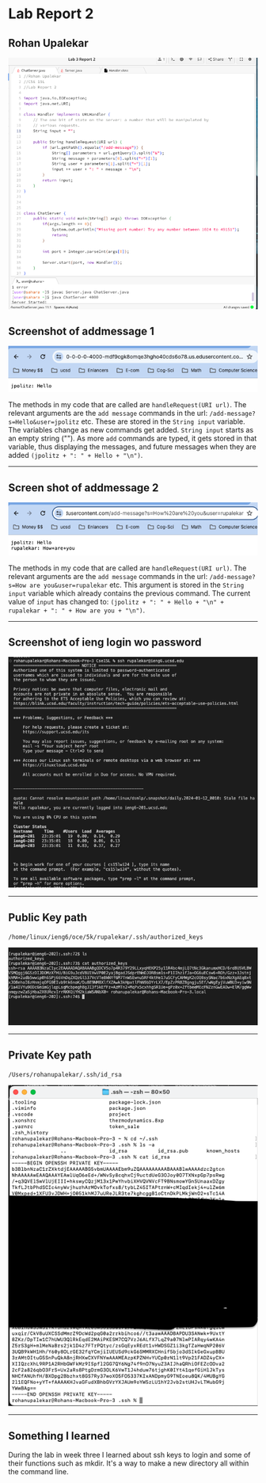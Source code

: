 
# Lab Report 2

## Rohan Upalekar

![Image](Chatservercode.png)

## Screenshot of addmessage 1


![Image](addmessage1.png)


The methods in my code that are called are `handleRequest(URI url)`. The relevant arguments are the `add message` commands in the url: `/add-message?s=Hello&user=jpolitz` etc. These are stored in the `String input` variable. The variables change as new commands get added. `String input` starts as an empty string (""). As more `add` commands are typed, it gets stored in that variable, thus displaying the messages, and future messages when they are added `(jpolitz + ": " + Hello + "\n")`. 

---


## Screen shot of addmessage 2


![Image](addmessage2.png)

The methods in my code that are called are `handleRequest(URI url)`. The relevant arguments are the `add message` commands in the url: `/add-message?s=How are you&user=rupalekar` etc. This argument is stored in the `String input` variable which already contains the previous command. The current value of `input` has changed to: `(jpolitz + ": " + Hello + "\n" + rupalekar + ": " + How are you + "\n")`. 

---

## Screenshot of ieng login wo password

![Image](iengsshwopassword.png)


---


## Public Key path 
`/home/linux/ieng6/oce/5k/rupalekar/.ssh/authorized_keys`


![Image](iengpublickey.png)

 
---

## Private Key path
`/Users/rohanupalekar/.ssh/id_rsa`


![Image](iengprivkey.png)

---

## Something I learned

During the lab in week three I learned about ssh keys to login and some of their functions such as mkdir. It's a way to make a new directory all within the command line. 
